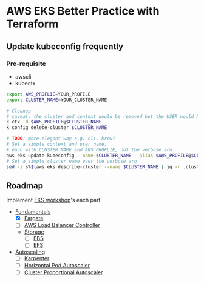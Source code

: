 # AWS EKS Better Practice with Terraform

## Update kubeconfig **frequently**

### Pre-requisite

- awscli
- kubectx

```sh
export AWS_PROFLIE=YOUR_PROFILE
export CLUSTER_NAME=YOUR_CLUSTER_NAME

# Cleanup
# caveat: the cluster and context would be removed but the USER would NOT
k ctx -d $AWS_PROFILE@$CLUSTER_NAME
k config delete-cluster $CLUSTER_NAME

# TODO: more elegant way e.g. cli, krew?
# Set a simple context and user name,
# each with CLUSTER_NAME and AWS_PROFLIE, not the verbose arn
aws eks update-kubeconfig --name $CLUSTER_NAME --alias $AWS_PROFILE@$CLUSTER_NAME --user-alias $AWS_PROFILE
# Set a simple cluster name over the verbose arn
sed -i s%$(aws eks describe-cluster --name $CLUSTER_NAME | jq -r .cluster.arn | awk -F/ '{ print $1"/" }')%% -- $HOME/.kube/config
```

## Roadmap

Implement [EKS workshop](https://www.eksworkshop.com/)'s each part

- [Fundamentals](https://www.eksworkshop.com/docs/fundamentals/)
  - [x] [Fargate](https://www.eksworkshop.com/docs/fundamentals/fargate/)
  - [ ] [AWS Load Balancer Controller](https://www.eksworkshop.com/docs/fundamentals/exposing/aws-lb-controller)
  - [Storage](https://www.eksworkshop.com/docs/fundamentals/storage/)
    - [ ] [EBS](https://www.eksworkshop.com/docs/fundamentals/storage/ebs/)
    - [ ] [EFS](https://www.eksworkshop.com/docs/fundamentals/storage/efs/)
- [Autoscaling](https://www.eksworkshop.com/docs/autoscaling/)
  - [ ] [Karpenter](https://www.eksworkshop.com/docs/autoscaling/compute/karpenter/)
  - [ ] [Horizontal Pod Autoscaler](https://www.eksworkshop.com/docs/autoscaling/workloads/horizontal-pod-autoscaler/)
  - [ ] [Cluster Proportional Autoscaler](https://www.eksworkshop.com/docs/autoscaling/workloads/cluster-proportional-autoscaler/)
